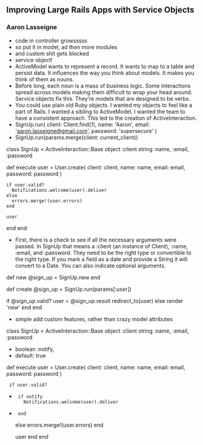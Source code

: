 ## Improving Large Rails Apps with Service Objects
### Aaron Lasseigne

- code in controller growsssss
- so put it in model, ad then more modules
- and custom shit gets blocked
- service object! 
- ActiveModel wants to represent a record. It wants to map to a table and persist data. It influences the way you think about models. It makes you think of them as nouns.
- Before long, each noun is a mass of business logic. Some interactions spread across models making them difficult to wrap your head around. Service objects fix this. They’re models that are designed to be verbs.
- You could use plain old Ruby objects. I wanted my objects to feel like a part of Rails. I wanted a sibling to ActiveModel. I wanted the team to have a consistent approach. This led to the creation of ActiveInteraction.
- SignUp.run(
  client: Client.find(1),
  name: 'Aaron',
  email: 'aaron.lasseigne@gmail.com',
  password: 'supersecure'
)
- SignUp.run(params.merge(client: current_client))

class SignUp < ActiveInteraction::Base
  object :client
  string :name, :email, :password

  def execute
    user = User.create(
      client: client,
      name: name,
      email: email,
      password: password
    )

    if user.valid?
      Notifications.welcome(user).deliver
    else
      errors.merge!(user.errors)
    end

    user
  end
end

- First, there is a check to see if all the necessary arguments were passed. In SignUp that means a :client (an instance of Client), :name, :email, and :password. They need to be the right type or convertible to the right type. If you mark a field as a date and provide a String it will convert to a Date. You can also indicate optional arguments.

def new
  @sign_up = SignUp.new
end

def create
  @sign_up = SignUp.run(params[:user])

  if @sign_up.valid?
    user = @sign_up.result
    redirect_to(user)
  else
    render 'new'
  end
end

- simple add custom features, rather than crazy model attributes

class SignUp < ActiveInteraction::Base
   object :client
   string :name, :email, :password
+  boolean :notify,
+    default: true

   def execute
     user = User.create(
       client: client,
       name: name,
       email: email,
       password: password
     )

     if user.valid?
+      if notify
         Notifications.welcome(user).deliver
+      end
     else
       errors.merge!(user.errors)
     end

     user
   end
 end